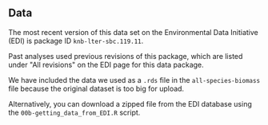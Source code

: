 ## Data

The most recent version of this data set on the Environmental Data Initiative (EDI) is package ID `knb-lter-sbc.119.11`. 

Past analyses used previous revisions of this package, which are listed under "All revisions" on the EDI page for this data package.

We have included the data we used as a `.rds` file in the `all-species-biomass` file because the original dataset is too big for upload.  

Alternatively, you can download a zipped file from the EDI database using the `00b-getting_data_from_EDI.R` script.